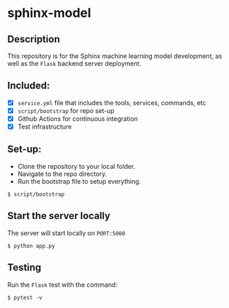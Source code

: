 # sphinx-model

## Description

This repository is for the Sphinx machine learning model development, as well as the `Flask` backend server deployment.

## Included:

- [x] `service.yml` file that includes the tools, services, commands, etc
- [x] `script/bootstrap` for repo set-up
- [x] Github Actions for continuous integration
- [x] Test infrastructure

## Set-up:

- Clone the repository to your local folder.
- Navigate to the repo directory.
- Run the bootstrap file to setup everything.

```
$ script/bootstrap
```

## Start the server locally

The server will start locally on `PORT:5000`

```
$ python app.py
```

## Testing

Run the `Flask` test with the command:

```
$ pytest -v
```
